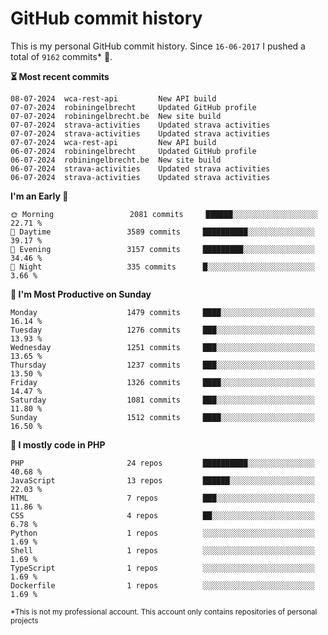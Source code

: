 # GitHub commit history
This is my personal GitHub commit history. Since <!--START_SECTION:first-commit-date-->`16-06-2017`<!--END_SECTION:first-commit-date--> I pushed a total of <!--START_SECTION:total-commit-count-->`9162`<!--END_SECTION:total-commit-count--> commits* 🎉.

<!--START_SECTION:most-recent-commits-->
**⏳ Most recent commits**
                                        
```text
08-07-2024  wca-rest-api         New API build
07-07-2024  robiningelbrecht     Updated GitHub profile
07-07-2024  robiningelbrecht.be  New site build
07-07-2024  strava-activities    Updated strava activities
07-07-2024  strava-activities    Updated strava activities
07-07-2024  wca-rest-api         New API build
06-07-2024  robiningelbrecht     Updated GitHub profile
06-07-2024  robiningelbrecht.be  New site build
06-07-2024  strava-activities    Updated strava activities
06-07-2024  strava-activities    Updated strava activities
```
<!--END_SECTION:most-recent-commits-->  

<!--START_SECTION:commits-per-day-time-->
**I&#039;m an Early 🐤**

```text
🌞 Morning                 2081 commits     ██████░░░░░░░░░░░░░░░░░░░   22.71 %
🌆 Daytime                 3589 commits     ██████████░░░░░░░░░░░░░░░   39.17 %
🌃 Evening                 3157 commits     █████████░░░░░░░░░░░░░░░░   34.46 %
🌙 Night                   335 commits      █░░░░░░░░░░░░░░░░░░░░░░░░   3.66 %
```
<!--END_SECTION:commits-per-day-time-->  

<!--START_SECTION:commits-per-weekday-->
**📅 I&#039;m Most Productive on Sunday**

```text
Monday                    1479 commits     ████░░░░░░░░░░░░░░░░░░░░░   16.14 %
Tuesday                   1276 commits     ███░░░░░░░░░░░░░░░░░░░░░░   13.93 %
Wednesday                 1251 commits     ███░░░░░░░░░░░░░░░░░░░░░░   13.65 %
Thursday                  1237 commits     ███░░░░░░░░░░░░░░░░░░░░░░   13.50 %
Friday                    1326 commits     ████░░░░░░░░░░░░░░░░░░░░░   14.47 %
Saturday                  1081 commits     ███░░░░░░░░░░░░░░░░░░░░░░   11.80 %
Sunday                    1512 commits     ████░░░░░░░░░░░░░░░░░░░░░   16.50 %
```
<!--END_SECTION:commits-per-weekday-->  

<!--START_SECTION:repos-per-language-->
**💬 I mostly code in PHP**

```text
PHP                       24 repos         ██████████░░░░░░░░░░░░░░░   40.68 %
JavaScript                13 repos         ██████░░░░░░░░░░░░░░░░░░░   22.03 %
HTML                      7 repos          ███░░░░░░░░░░░░░░░░░░░░░░   11.86 %
CSS                       4 repos          ██░░░░░░░░░░░░░░░░░░░░░░░   6.78 %
Python                    1 repos          ░░░░░░░░░░░░░░░░░░░░░░░░░   1.69 %
Shell                     1 repos          ░░░░░░░░░░░░░░░░░░░░░░░░░   1.69 %
TypeScript                1 repos          ░░░░░░░░░░░░░░░░░░░░░░░░░   1.69 %
Dockerfile                1 repos          ░░░░░░░░░░░░░░░░░░░░░░░░░   1.69 %
```
<!--END_SECTION:repos-per-language-->  

<sub>*This is not my professional account. This account only contains repositories of personal projects</sub>
